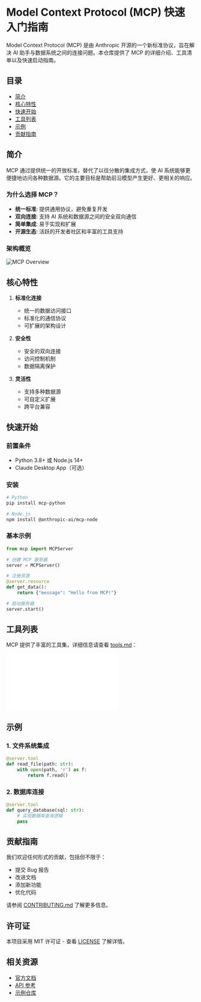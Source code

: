 # Model Context Protocol (MCP) 快速入门指南

Model Context Protocol (MCP) 是由 Anthropic 开源的一个新标准协议，旨在解决 AI 助手与数据系统之间的连接问题。本仓库提供了 MCP 的详细介绍、工具清单以及快速启动指南。

## 目录

- [简介](#简介)
- [核心特性](#核心特性)
- [快速开始](#快速开始)
- [工具列表](#工具列表)
- [示例](#示例)
- [贡献指南](#贡献指南)

## 简介

MCP 通过提供统一的开放标准，替代了以往分散的集成方式，使 AI 系统能够更便捷地访问各种数据源。它的主要目标是帮助前沿模型产生更好、更相关的响应。

### 为什么选择 MCP？

- **统一标准**: 提供通用协议，避免重复开发
- **双向连接**: 支持 AI 系统和数据源之间的安全双向通信
- **简单集成**: 易于实现和扩展
- **开源生态**: 活跃的开发者社区和丰富的工具支持

### 架构概览

![MCP Overview](./images/mcp-overview.svg)

## 核心特性

1. **标准化连接**
   - 统一的数据访问接口
   - 标准化的通信协议
   - 可扩展的架构设计

2. **安全性**
   - 安全的双向连接
   - 访问控制机制
   - 数据隔离保护

3. **灵活性**
   - 支持多种数据源
   - 可自定义扩展
   - 跨平台兼容

## 快速开始

### 前置条件

- Python 3.8+ 或 Node.js 14+
- Claude Desktop App（可选）

### 安装

```bash
# Python
pip install mcp-python

# Node.js
npm install @anthropic-ai/mcp-node
```

### 基本示例

```python
from mcp import MCPServer

# 创建 MCP 服务器
server = MCPServer()

# 注册资源
@server.resource
def get_data():
    return {"message": "Hello from MCP!"}

# 启动服务器
server.start()
```

## 工具列表

MCP 提供了丰富的工具集，详细信息请查看 [tools.md](./docs/tools.md)：

![MCP Tools](./images/mcp-tools.html)

## 示例

### 1. 文件系统集成

```python
@server.tool
def read_file(path: str):
    with open(path, 'r') as f:
        return f.read()
```

### 2. 数据库连接

```python
@server.tool
def query_database(sql: str):
    # 实现数据库查询逻辑
    pass
```

## 贡献指南

我们欢迎任何形式的贡献，包括但不限于：

- 提交 Bug 报告
- 改进文档
- 添加新功能
- 优化代码

请参阅 [CONTRIBUTING.md](./CONTRIBUTING.md) 了解更多信息。

## 许可证

本项目采用 MIT 许可证 - 查看 [LICENSE](./LICENSE) 了解详情。

## 相关资源

- [官方文档](https://modelcontextprotocol.io)
- [API 参考](https://modelcontextprotocol.io/api)
- [示例仓库](https://github.com/anthropics/mcp-examples)

